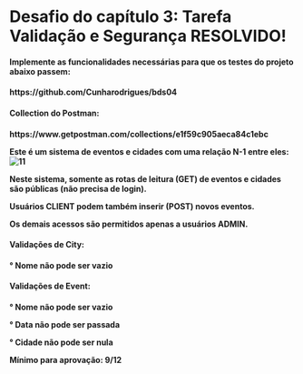 # Desafio do capítulo 3: Tarefa Validação e Segurança RESOLVIDO!
<h4>Implemente as funcionalidades necessárias para que os testes do projeto abaixo passem:<h4>

<p>https://github.com/Cunharodrigues/bds04</p>

<h4>Collection do Postman:<h4>
<p>https://www.getpostman.com/collections/e1f59c905aeca84c1ebc</p>

Este é um sistema de eventos e cidades com uma relação N-1 entre eles:
![11](https://user-images.githubusercontent.com/30321724/144476279-26dd1d64-a052-48e5-8b2f-51e4e540e270.PNG)

<p>Neste sistema, somente as rotas de leitura (GET) de eventos e cidades são públicas (não precisa de login).</p>
<p>Usuários CLIENT podem também inserir (POST) novos eventos.</p>
<p>Os demais acessos são permitidos apenas a usuários ADMIN.</p>

<h4>Validações de City:<h4>
<p> ° Nome não pode ser vazio</p>

<h4>Validações de Event:<h4>
<p> ° Nome não pode ser vazio</p>
<p> ° Data não pode ser passada</p>
<p> ° Cidade não pode ser nula</p>

<p>Mínimo para aprovação: 9/12
